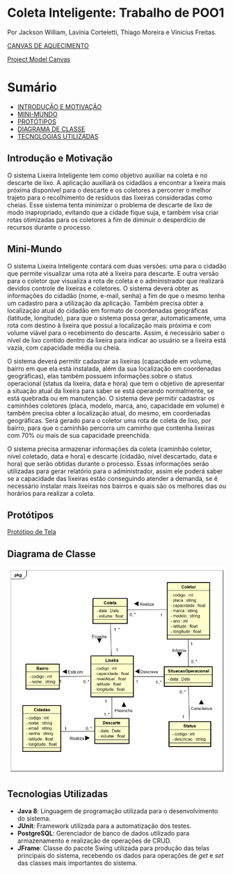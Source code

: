 # Coleta Inteligente: Trabalho de POO1

Por Jackson William, Lavínia Corteletti, Thiago Moreira e Vinicius Freitas.

[CANVAS DE AQUECIMENTO](https://docs.google.com/presentation/d/1y6j9EljmDc8kBXV1M4UDpAI0vJILvSqZwEgCBdyqM8s/edit#slide=id.g275249ce01_0_14)<br>

[Project Model Canvas](https://docs.google.com/presentation/d/1SUEphWJRHx0OEXC3pngmrGb5BeBi2QcvAo6oGUOrLxs/edit?usp=sharing)<br>


# <a name="sumario"></a>Sumário
+ [INTRODUÇÃO E MOTIVAÇÃO](#introducao)
+ [MINI-MUNDO](#minimundo)
+ [PROTÓTIPOS](#prototipos)
+ [DIAGRAMA DE CLASSE](#diagramaclasse)
+ [TECNOLOGIAS UTILIZADAS](#tecnologias)

## <a name="introducao"></a>Introdução e Motivação
  O sistema Lixeira Inteligente tem como objetivo auxiliar na coleta e no descarte de lixo. A aplicação auxiliará os cidadãos a encontrar a lixeira mais próxima disponível para o descarte e os coletores a percorrer o melhor trajeto  para o recolhimento de  resíduos das lixeiras consideradas como cheias.  Esse sistema tenta minimizar o problema de descarte de lixo de modo inapropriado, evitando que a cidade fique suja, e também visa criar rotas otimizadas para os coletores a fim de diminuir o desperdício de recursos durante o processo.<br>
  
## <a name="minimundo"></a>Mini-Mundo
  O sistema Lixeira Inteligente contará com duas versões: uma para o cidadão que permite visualizar uma rota até a lixeira para descarte. E outra versão para o coletor que visualiza a rota de coleta e o administrador que realizará devidos controle de lixeiras e coletores. O sistema deverá obter as informações do cidadão (nome, e-mail, senha) a fim de que o mesmo tenha um cadastro para a utilização da aplicação. Também precisa obter a localização atual do cidadão em formato de coordenadas geográficas (latitude, longitude), para que o sistema possa gerar, automaticamente, uma rota com destino à lixeira que possui a localização mais próxima e com volume viável para o recebimento do descarte. Assim, é necessário saber o nível de lixo contido dentro da lixeira para indicar ao usuário se a lixeira está vazia, com capacidade média ou cheia.  
 
O sistema deverá permitir cadastrar as lixeiras (capacidade em volume, bairro em que ela está instalada, além da sua localização em coordenadas geográficas), elas também possuem informações sobre o status operacional (status da lixeira, data e hora) que tem o objetivo de apresentar a situação atual da lixeira para saber se está operando normalmente, se está quebrada ou em manutenção. O sistema deve permitir cadastrar os caminhões coletores (placa, modelo, marca, ano, capacidade em volume) e também precisa obter a localização atual, do mesmo, em coordenadas geográficas. Será gerado para o coletor uma rota de coleta de lixo, por bairro, para que o caminhão percorra um caminho que contenha lixeiras com 70% ou mais de sua capacidade preenchida. 

O sistema precisa armazenar informações da coleta (caminhão coletor, nível coletado, data e hora) e descarte (cidadão, nível descartado, data e hora) que serão obtidas durante o processo. Essas informações serão utilizadas para gerar relatório para o administrador, assim ele poderá saber se a capacidade das lixeiras estão conseguindo atender a demanda, se é necessário instalar mais lixeiras nos bairros e quais são os melhores dias ou horários para realizar a coleta.


## <a name="prototipos"></a>Protótipos

[Protótipo de Tela](https://github.com/jalathivi/POO1-Coleta-Inteligente/blob/master/prototipo/tela_coleta_inteligente_poo.pdf)<br>

## <a name="diagramaclasse"></a>Diagrama de Classe
![](DiagramaDeClasse/ColetaInteligenteDiagram.png)

## <a name="tecnologias"></a>Tecnologias Utilizadas
  - **Java 8**: Linguagem de programação utilizada para o desenvolvimento do sistema.<br>
  - **JUnit**: Framework utilizada para a automatização dos testes.<br>
  - **PostgreSQL**: Gerenciador de banco de dados utilizado para armazenamento e realização de operações de CRUD.<br>
  - **JFrame**: Classe do pacote Swing utilizada para produção das telas principais do sistema, recebendo os dados para operações de *get* e *set* das classes mais importantes do sistema.<br> 



